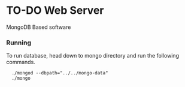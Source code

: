 # TO-DO Web Server

MongoDB Based software

### Running

To run database, head down to mongo directory and run the following commands.

```
  ./mongod --dbpath="../../mongo-data"
  ./mongo
```